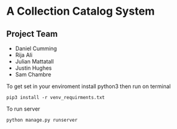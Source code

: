 # A Collection Catalog System

## Project Team
- Daniel Cumming
- Rija Ali
- Julian Mattatall
- Justin Hughes
- Sam Chambre

To get set in your enviroment install python3 then run on terminal
```
pip3 install -r venv_requirments.txt
```

To run server
```
python manage.py runserver
```